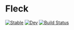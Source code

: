 # Fleck

[![Stable](https://img.shields.io/badge/docs-stable-blue.svg)](https://adolgert.github.io/Fleck.jl/stable)
[![Dev](https://img.shields.io/badge/docs-dev-blue.svg)](https://adolgert.github.io/Fleck.jl/dev)
[![Build Status](https://github.com/adolgert/Fleck.jl/workflows/CI/badge.svg)](https://github.com/adolgert/Fleck.jl/actions)
